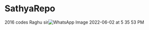 # SathyaRepo
2016 codes
Raghu sir![WhatsApp Image 2022-06-02 at 5 35 53 PM](https://user-images.githubusercontent.com/22608864/171839862-72cf83eb-8cbd-4612-a551-5093a4b3995a.jpeg)
